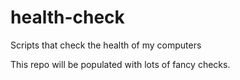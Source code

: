 # health-check
Scripts that check the health of my computers

This repo will be populated with lots of fancy checks.
